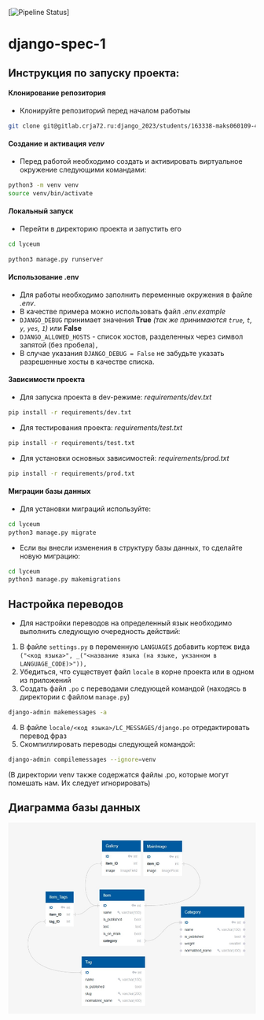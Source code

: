 [![Pipeline Status](https://gitlab.crja72.ru/django_2023/students/163338-maks060109-47231/badges/main/pipeline.svg)]
# django-spec-1

## Инструкция по запуску проекта:

#### Клонирование репозитория
- Клонируйте репозиторий перед началом работыы
```bash
git clone git@gitlab.crja72.ru:django_2023/students/163338-maks060109-47330.git
```

#### Создание и активация *venv*

- Перед работой необходимо создать и активировать виртуальное окружение следующими командами: 
```bash
python3 -m venv venv
source venv/bin/activate
```

#### Локальный запуск

- Перейти в директорию проекта и запустить его
```bash
cd lyceum
```
```bash
python3 manage.py runserver
```

#### Использование .env

- Для работы необходимо заполнить переменные окружения в файле *.env*.
- В качестве примера можно использовать файл *.env.example*
- ```DJANGO_DEBUG``` принимает значения **True** *(так же принимаются ```true```, ```t```, ```y```, ```yes```, ```1```)* или **False** 
- ```DJANGO_ALLOWED_HOSTS``` - список хостов, разделенных через символ запятой (без пробела)```,```
- В случае указания ```DJANGO_DEBUG = False``` не забудьте указать разрешенные хосты в качестве списка.

#### Зависимости проекта

 - Для запуска проекта в dev-режиме: *requirements/dev.txt*
 ```bash
 pip install -r requirements/dev.txt
 ```
 - Для тестирования проекта: *requirements/test.txt*
 ```bash
 pip install -r requirements/test.txt
 ```
 - Для уcтановки основных зависимостей: *requirements/prod.txt*
 ```bash
 pip install -r requirements/prod.txt
 ```

 #### Миграции базы данных
 - Для установки миграций используйте:
 ```bash
 cd lyceum
 python3 manage.py migrate
 ```
 - Если вы внесли изменения в структуру базы данных, то сделайте новую миграцию:
 ```bash
 cd lyceum
 python3 manage.py makemigrations
 ```

 ## Настройка переводов
 - Для настройки переводов на определенный язык необходимо выполнить следующую очередность действий:
 1. В файле `settings.py` в переменную `LANGUAGES` добавить кортеж вида `("<код языка>", _("<название языка (на языке, укзанном в LANGUAGE_CODE)>")),`
 2. Убедиться, что существует файл `locale` в корне проекта или в одном из приложений
 3. Создать файл `.po` с переводами следующей командой (находясь в директории с файлом `manage.py`)
 ```bash
 django-admin makemessages -a
 ```
 4. В файле `locale/<код языка>/LC_MESSAGES/django.po` отредактировать перевод фраз
 5. Скомпиллировать переводы следующей командой:
 ```bash
 django-admin compilemessages --ignore=venv
 ```
 (В директории venv также содержатся файлы .po, которые могут помешать нам. Их следует игнорировать)

 ## Диаграмма базы данных
 
 ![database scheme](ER.jpg)
